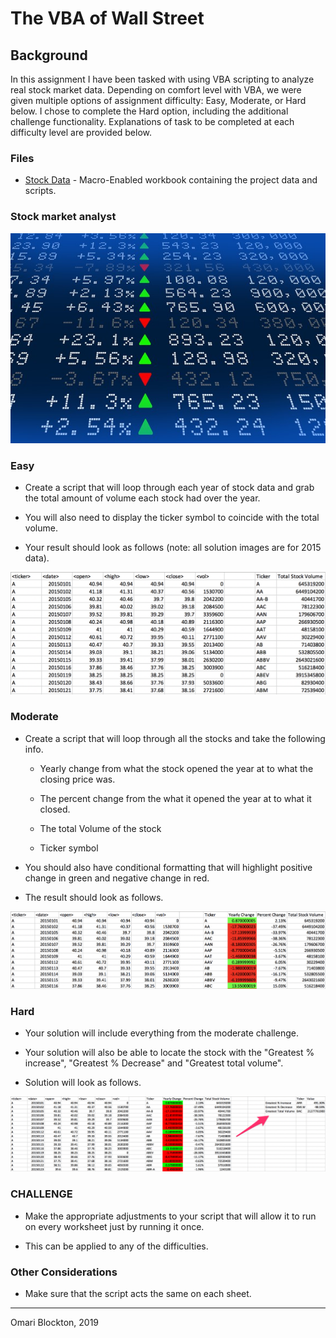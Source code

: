 # The VBA of Wall Street

## Background

 In this assignment I have been tasked with using VBA scripting to analyze real stock market data. Depending on comfort level with VBA, we were given multiple options of assignment difficulty: Easy, Moderate, or Hard below. I chose to complete the Hard option, including the additional challenge functionality. Explanations of task to be completed at each difficulty level are provided below.

### Files

* [Stock Data](Multiple_year_stock_data_complete.xlsx) - Macro-Enabled workbook containing the project data and scripts.

### Stock market analyst

![stock Market](Images/stockmarket.jpg)

### Easy

* Create a script that will loop through each year of stock data and grab the total amount of volume each stock had over the year.

* You will also need to display the ticker symbol to coincide with the total volume.

* Your result should look as follows (note: all solution images are for 2015 data).

![easy_solution](Images/easy_solution.png)

### Moderate

* Create a script that will loop through all the stocks and take the following info.

  * Yearly change from what the stock opened the year at to what the closing price was.

  * The percent change from the what it opened the year at to what it closed.

  * The total Volume of the stock

  * Ticker symbol

* You should also have conditional formatting that will highlight positive change in green and negative change in red.

* The result should look as follows.

![moderate_solution](Images/moderate_solution.png)

### Hard

* Your solution will include everything from the moderate challenge.

* Your solution will also be able to locate the stock with the "Greatest % increase", "Greatest % Decrease" and "Greatest total volume".

* Solution will look as follows.

![hard_solution](Images/hard_solution.png)

### CHALLENGE

* Make the appropriate adjustments to your script that will allow it to run on every worksheet just by running it once.

* This can be applied to any of the difficulties.

### Other Considerations

* Make sure that the script acts the same on each sheet. 


- - -

Omari Blockton, 2019 
